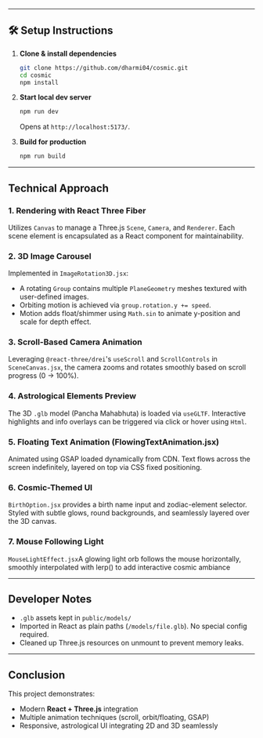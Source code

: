 
---

## 🛠️ Setup Instructions

1. **Clone & install dependencies**
    ```bash
    git clone https://github.com/dharmi04/cosmic.git
    cd cosmic
    npm install
    ```

2. **Start local dev server**
    ```bash
    npm run dev
    ```
   Opens at `http://localhost:5173/`.

3. **Build for production**
    ```bash
    npm run build
    ```

---

##  Technical Approach

### 1. **Rendering with React Three Fiber**
Utilizes `Canvas` to manage a Three.js `Scene`, `Camera`, and `Renderer`. Each scene element is encapsulated as a React component for maintainability.

### 2. **3D Image Carousel**
Implemented in `ImageRotation3D.jsx`:
- A rotating `Group` contains multiple `PlaneGeometry` meshes textured with user-defined images.
- Orbiting motion is achieved via `group.rotation.y += speed`.
- Motion adds float/shimmer using `Math.sin` to animate y-position and scale for depth effect.

### 3. **Scroll-Based Camera Animation**
Leveraging `@react-three/drei`'s `useScroll` and `ScrollControls` in `SceneCanvas.jsx`, the camera zooms and rotates smoothly based on scroll progress (0 → 100%).

### 4. **Astrological Elements Preview**
The 3D `.glb` model (Pancha Mahabhuta) is loaded via `useGLTF`. Interactive highlights and info overlays can be triggered via click or hover using `Html`.

### 5. **Floating Text Animation (FlowingTextAnimation.jsx)**
Animated using GSAP loaded dynamically from CDN. Text flows across the screen indefinitely, layered on top via CSS fixed positioning.

### 6. **Cosmic-Themed UI**
`BirthOption.jsx` provides a birth name input and zodiac-element selector. Styled with subtle glows, round backgrounds, and seamlessly layered over the 3D canvas.

### 7. **Mouse Following Light**
`MouseLightEffect.jsx`A glowing light orb follows the mouse horizontally, smoothly interpolated with lerp() to add interactive cosmic ambiance

---


##  Developer Notes

- `.glb` assets kept in `public/models/`
- Imported in React as plain paths (`/models/file.glb`). No special config required.
- Cleaned up Three.js resources on unmount to prevent memory leaks.

---

##  Conclusion

This project demonstrates:
- Modern **React + Three.js** integration
- Multiple animation techniques (scroll, orbit/floating, GSAP)
- Responsive, astrological UI integrating 2D and 3D seamlessly

